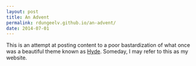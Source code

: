 ```yaml
---
layout: post
title: An Advent
permalink: rdungeelv.github.io/an-advent/
date: 2014-07-01
---
```


This is an attempt at posting content to a poor bastardization of what once was a beautiful theme known as [Hyde](http://hyde.getpool.com). Someday, I may refer to this as my website.


